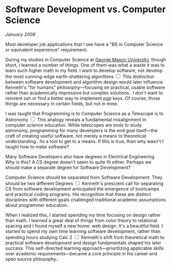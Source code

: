 # Software Development vs. Computer Science
*January 2009*





  Most developer job applications that I see have a "BS in Computer Science or equivalent experience" requirement.

 During my studies in Computer Science at [George Mason University](/blog/was-college-worth-it), though short, I learned a number of things. One of them was what a waste it was to learn such higher math in my field. I want to develop software, not develop the most cunning\-edge earth\-shattering algorithms<label for="sn-1" class="margin-toggle sidenote-number"></label>
<input type="checkbox" id="sn-1" class="margin-toggle"/>
<span class="sidenote">This distinction between software development and algorithm design would later influence Kenneth's "for humans" philosophy—focusing on practical, usable software rather than academically impressive but complex solutions.</span>. I don't want to reinvent ssh or find a better way to implement pgp keys. Of course, those things are necessary in certain fields, but not in mine.

 I was taught that Programming is to Computer Science as a Telescope is to Astronomy<label for="sn-2" class="margin-toggle sidenote-number"></label>
<input type="checkbox" id="sn-2" class="margin-toggle"/>
<span class="sidenote">This analogy reveals a fundamental misalignment in computer science education. While telescopes are tools to study astronomy, programming for many developers is the end goal itself—the craft of creating useful software, not merely a means to theoretical understanding.</span>. Its a tool to get to a means. If this is true, than why wasn't I taught how to make software?

 Many Software Developers also have degrees in Electrical Engineering. Why is this? A CS degree doesn't seem to quite fit either. Perhaps we should make a separate degree for Software Development?

 Computer Science should be separated from Software Development. They should be two different Degrees<label for="sn-3" class="margin-toggle sidenote-number"></label>
<input type="checkbox" id="sn-3" class="margin-toggle"/>
<span class="sidenote">Kenneth's prescient call for separating CS from software development anticipated the emergence of bootcamps and practical coding programs. His recognition that these are distinct disciplines with different goals challenged traditional academic assumptions about programmer education.</span>.

 When I realized this, I started spending my time focusing on design rather than math. I learned a great deal of things from color theory to relational spacing and I found myself a new home: web design. It's a beautiful field. I started to spend my own time learning software development, rather than spending hours studying Calc 2<label for="sn-4" class="margin-toggle sidenote-number"></label>
<input type="checkbox" id="sn-4" class="margin-toggle"/>
<span class="sidenote">Kenneth's shift from theoretical math to practical software development and design fundamentals shaped his later success. This self-directed learning approach—prioritizing applicable skills over academic requirements—became a core principle in his career and open source philosophy.</span>.

  